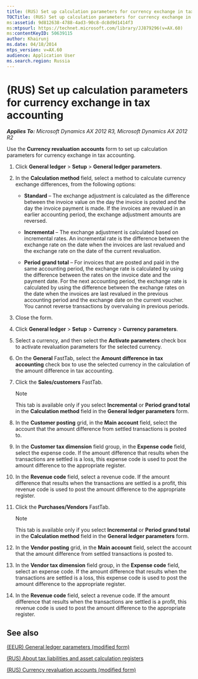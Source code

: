 ```yaml
---
title: (RUS) Set up calculation parameters for currency exchange in tax accounting
TOCTitle: (RUS) Set up calculation parameters for currency exchange in tax accounting
ms:assetid: 9d812638-4788-4ad3-90c8-dc8d9d1414f3
ms:mtpsurl: https://technet.microsoft.com/library/JJ879296(v=AX.60)
ms:contentKeyID: 50639115
author: Khairunj
ms.date: 04/18/2014
mtps_version: v=AX.60
audience: Application User
ms.search.region: Russia
---
```


# (RUS) Set up calculation parameters for currency exchange in tax accounting 


_**Applies To:** Microsoft Dynamics AX 2012 R3, Microsoft Dynamics AX 2012 R2_

Use the **Currency revaluation accounts** form to set up calculation parameters for currency exchange in tax accounting.

1.  Click **General ledger** \> **Setup** \> **General ledger parameters**.

2.  In the **Calculation method** field, select a method to calculate currency exchange differences, from the following options:
    
      - **Standard** – The exchange adjustment is calculated as the difference between the invoice value on the day the invoice is posted and the day the invoice payment is made. If the invoices are revalued in an earlier accounting period, the exchange adjustment amounts are reversed.
    
      - **Incremental** – The exchange adjustment is calculated based on incremental rates. An incremental rate is the difference between the exchange rate on the date when the invoices are last revalued and the exchange rate on the date of the current revaluation.
    
      - **Period grand total** – For invoices that are posted and paid in the same accounting period, the exchange rate is calculated by using the difference between the rates on the invoice date and the payment date. For the next accounting period, the exchange rate is calculated by using the difference between the exchange rates on the date when the invoices are last revalued in the previous accounting period and the exchange date on the current voucher. You cannot reverse transactions by overvaluing in previous periods.

3.  Close the form.

4.  Click **General ledger** \> **Setup** \> **Currency** \> **Currency parameters**.

5.  Select a currency, and then select the **Activate parameters** check box to activate revaluation parameters for the selected currency.

6.  On the **General** FastTab, select the **Amount difference in tax accounting** check box to use the selected currency in the calculation of the amount difference in tax accounting.

7.  Click the **Sales/customers** FastTab.
    

    > [!NOTE]
    > <P>This tab is available only if you select <STRONG>Incremental</STRONG> or <STRONG>Period grand total</STRONG> in the <STRONG>Calculation method</STRONG> field in the <STRONG>General ledger parameters</STRONG> form.</P>



8.  In the **Customer posting** grid, in the **Main account** field, select the account that the amount difference from settled transactions is posted to.

9.  In the **Customer tax dimension** field group, in the **Expense code** field, select the expense code. If the amount difference that results when the transactions are settled is a loss, this expense code is used to post the amount difference to the appropriate register.

10. In the **Revenue code** field, select a revenue code. If the amount difference that results when the transactions are settled is a profit, this revenue code is used to post the amount difference to the appropriate register.

11. Click the **Purchases/Vendors** FastTab.
    

    > [!NOTE]
    > <P>This tab is available only if you select <STRONG>Incremental</STRONG> or <STRONG>Period grand total</STRONG> in the <STRONG>Calculation method</STRONG> field in the <STRONG>General ledger parameters</STRONG> form.</P>



12. In the **Vendor posting** grid, in the **Main account** field, select the account that the amount difference from settled transactions is posted to.

13. In the **Vendor tax dimension** field group, in the **Expense code** field, select an expense code. If the amount difference that results when the transactions are settled is a loss, this expense code is used to post the amount difference to the appropriate register.

14. In the **Revenue code** field, select a revenue code. If the amount difference that results when the transactions are settled is a profit, this revenue code is used to post the amount difference to the appropriate register.

## See also

[(EEUR) General ledger parameters (modified form)](https://technet.microsoft.com/library/jj710686\(v=ax.60\))

[(RUS) About tax liabilities and asset calculation registers](rus-about-tax-liabilities-and-asset-calculation-registers.md)

[(RUS) Currency revaluation accounts (modified form)](https://technet.microsoft.com/library/jj852149\(v=ax.60\))

  


